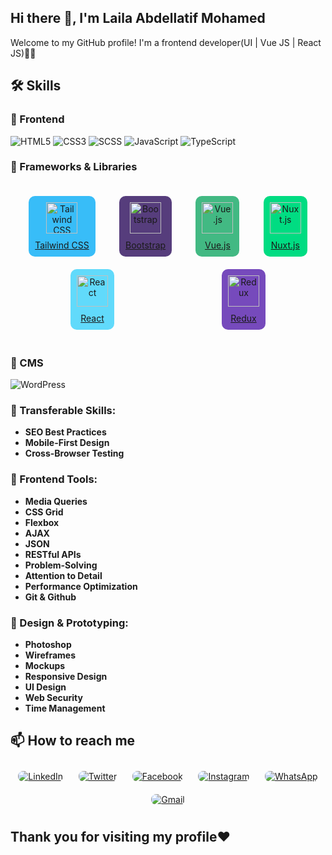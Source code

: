 ## Hi there 👋, I'm Laila Abdellatif Mohamed
Welcome to my GitHub profile! I'm a frontend developer(UI | Vue JS | React JS)👩‍💻

## 🛠️ Skills

### 📌 Frontend
![HTML5](https://img.icons8.com/color/48/000000/html-5.png)
![CSS3](https://img.icons8.com/color/48/000000/css3.png)
![SCSS](https://img.icons8.com/color/48/000000/sass.png)
![JavaScript](https://img.icons8.com/color/48/000000/javascript--v1.png)
![TypeScript](https://img.icons8.com/color/48/000000/typescript.png)

### 📌 Frameworks & Libraries
<div style="display: flex; justify-content: space-around; flex-wrap: wrap; gap: 20px; padding: 20px;">
  <a href="https://tailwindcss.com/" target="_blank" style="text-align: center; border-radius: 10px; background-color: #38bdf8; padding: 10px;">
    <img src="https://img.icons8.com/ios/50/000000/tailwind-css.png" alt="Tailwind CSS" style="width: 50px; height: 50px; margin-bottom: 10px;">
    <br>Tailwind CSS
  </a>
  
  <a href="https://getbootstrap.com/" target="_blank" style="text-align: center; border-radius: 10px; background-color: #563d7c; padding: 10px;">
    <img src="https://img.icons8.com/color/48/000000/bootstrap.png" alt="Bootstrap" style="width: 50px; height: 50px; margin-bottom: 10px;">
    <br>Bootstrap
  </a>
  
  <a href="https://vuejs.org/" target="_blank" style="text-align: center; border-radius: 10px; background-color: #42b983; padding: 10px;">
    <img src="https://img.icons8.com/color/48/000000/vue-js.png" alt="Vue.js" style="width: 50px; height: 50px; margin-bottom: 10px;">
    <br>Vue.js
  </a>
  
  <a href="https://nuxtjs.org/" target="_blank" style="text-align: center; border-radius: 10px; background-color: #00dc82; padding: 10px;">
    <img src="https://img.icons8.com/external-tal-revivo-color-tal-revivo/48/000000/external-nuxt-js-a-free-and-open-source-web-application-framework-logo-color-tal-revivo.png" alt="Nuxt.js" style="width: 50px; height: 50px; margin-bottom: 10px;">
    <br>Nuxt.js
  </a>
  
  <a href="https://reactjs.org/" target="_blank" style="text-align: center; border-radius: 10px; background-color: #61dafb; padding: 10px;">
    <img src="https://img.icons8.com/color/48/000000/react-native.png" alt="React" style="width: 50px; height: 50px; margin-bottom: 10px;">
    <br>React
  </a>
  
  <a href="https://redux.js.org/" target="_blank" style="text-align: center; border-radius: 10px; background-color: #764abc; padding: 10px;">
    <img src="https://img.icons8.com/color/48/000000/redux.png" alt="Redux" style="width: 50px; height: 50px; margin-bottom: 10px;">
    <br>Redux
  </a>
</div>

### 📌 CMS
![WordPress](https://img.icons8.com/color/48/000000/wordpress.png)

### 📌 Transferable Skills:
- **SEO Best Practices**
- **Mobile-First Design**
- **Cross-Browser Testing**

### 📌 Frontend Tools:
- **Media Queries**
- **CSS Grid**
- **Flexbox**
- **AJAX**
- **JSON**
- **RESTful APIs**
- **Problem-Solving**
- **Attention to Detail**
- **Performance Optimization**
- **Git & Github**

### 📌 Design & Prototyping:
- **Photoshop**
- **Wireframes**
- **Mockups**
- **Responsive Design**
- **UI Design**
- **Web Security**
- **Time Management**


## 📫 How to reach me

<div style="display: flex; justify-content: space-around; align-items: center; flex-wrap: wrap;">
  <a href="https://www.linkedin.com/in/laila-a-mohamed/" target="_blank">
    <img src="https://img.icons8.com/color/48/000000/linkedin.png" alt="LinkedIn" style="margin: 10px; border-radius: 8px;">
  </a>
  <a href="https://x.com/LailaMo90" target="_blank">
    <img src="https://img.icons8.com/color/48/000000/twitter--v1.png" alt="Twitter" style="margin: 10px; border-radius: 8px;">
  </a>
  <a href="https://web.facebook.com/profile.php?id=100028147566924&_rdc=1&_rdr" target="_blank">
    <img src="https://img.icons8.com/color/48/000000/facebook.png" alt="Facebook" style="margin: 10px; border-radius: 8px;">
  </a>
  <a href="https://www.instagram.com/codeswithlaila/" target="_blank">
    <img src="https://img.icons8.com/color/48/000000/instagram-new--v1.png" alt="Instagram" style="margin: 10px; border-radius: 8px;">
  </a>
  <a href="https://wa.me/201010579244" target="_blank">
    <img src="https://img.icons8.com/color/48/000000/whatsapp.png" alt="WhatsApp" style="margin: 10px; border-radius: 8px;">
  </a>
  <a href="mailto:lailamohammed2023@gmail.com" target="_blank">
    <img src="https://img.icons8.com/color/48/000000/gmail-new.png" alt="Gmail" style="margin: 10px; border-radius: 8px;">
  </a>
</div>


## Thank you for visiting my profile❤️
